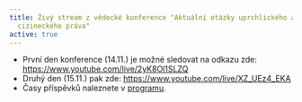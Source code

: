 ```yaml
---
title: Živý stream z vědecké konference "Aktuální otázky uprchlického a
  cizineckého práva"
active: true
---
```

* První den konference (14.11.) je možné sledovat na odkazu zde: <https://www.youtube.com/live/2yK8Ol1SLZQ>
* Druhý den (15.11.) pak zde: <https://www.youtube.com/live/XZ_UEz4_EKA>
* Č﻿asy příspěvků naleznete v [programu](/media/aktualni_otazky_uprchlickeho_a_cizineckeho_prava.pdf).